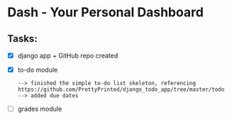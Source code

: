# Dash - Your Personal Dashboard

## Tasks:
- [x] django app + GitHub repo created
- [x] to-do module

      --> finished the simple to-do list skeleton, referencing https://github.com/PrettyPrinted/django_todo_app/tree/master/todo
      --> added due dates
      
- [ ] grades module
